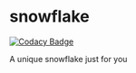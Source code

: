 # snowflake

[![Codacy Badge](https://api.codacy.com/project/badge/Grade/b424308999af49e2bb1c1ed7fa070819)](https://app.codacy.com/gh/nelson-mig-l/snowflake?utm_source=github.com&utm_medium=referral&utm_content=nelson-mig-l/snowflake&utm_campaign=Badge_Grade_Settings)

A unique snowflake just for you